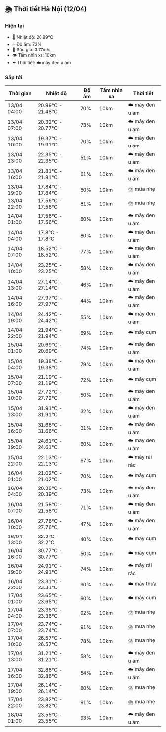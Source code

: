 ## 🌦️ Thời tiết Hà Nội (12/04)

### Hiện tại

- 🌡️ Nhiệt độ: 20.99℃
- 💦 Độ ẩm: 73%
- 💨 Sức gió: 3.77m/s
- 👁️ Tầm nhìn xa: 10km
- ☂️ Thời tiết: ☁️ mây đen u ám

### Sắp tới

| Thời gian | Nhiệt độ | Độ ẩm | Tầm nhìn xa | Thời tiết |
| --- | --- | --- | --- | --- |
| 13/04 04:00 | 20.99℃ - 21.48℃ | 70% | 10km | ☁️ mây đen u ám |
| 13/04 07:00 | 20.32℃ - 20.77℃ | 73% | 10km | ☁️ mây đen u ám |
| 13/04 10:00 | 19.37℃ - 19.91℃ | 70% | 10km | ☁️ mây đen u ám |
| 13/04 13:00 | 22.35℃ - 22.35℃ | 51% | 10km | ☁️ mây đen u ám |
| 13/04 16:00 | 21.81℃ - 21.81℃ | 61% | 10km | ☁️ mây đen u ám |
| 13/04 19:00 | 17.84℃ - 17.84℃ | 80% | 10km | ⛈️ mưa nhẹ |
| 13/04 22:00 | 17.56℃ - 17.56℃ | 81% | 10km | ⛈️ mưa nhẹ |
| 14/04 01:00 | 17.56℃ - 17.56℃ | 80% | 10km | ☁️ mây đen u ám |
| 14/04 04:00 | 17.8℃ - 17.8℃ | 80% | 10km | ☁️ mây đen u ám |
| 14/04 07:00 | 18.52℃ - 18.52℃ | 77% | 10km | ☁️ mây đen u ám |
| 14/04 10:00 | 23.25℃ - 23.25℃ | 58% | 10km | ☁️ mây đen u ám |
| 14/04 13:00 | 27.14℃ - 27.14℃ | 46% | 10km | ☁️ mây đen u ám |
| 14/04 16:00 | 27.97℃ - 27.97℃ | 44% | 10km | ☁️ mây đen u ám |
| 14/04 19:00 | 24.42℃ - 24.42℃ | 55% | 10km | ☁️ mây đen u ám |
| 14/04 22:00 | 21.94℃ - 21.94℃ | 69% | 10km | ☁️ mây cụm |
| 15/04 01:00 | 20.69℃ - 20.69℃ | 74% | 10km | ☁️ mây đen u ám |
| 15/04 04:00 | 19.38℃ - 19.38℃ | 79% | 10km | ☁️ mây đen u ám |
| 15/04 07:00 | 21.19℃ - 21.19℃ | 72% | 10km | ☁️ mây cụm |
| 15/04 10:00 | 27.72℃ - 27.72℃ | 50% | 10km | ☁️ mây đen u ám |
| 15/04 13:00 | 31.91℃ - 31.91℃ | 32% | 10km | ☁️ mây đen u ám |
| 15/04 16:00 | 31.66℃ - 31.66℃ | 31% | 10km | ☁️ mây đen u ám |
| 15/04 19:00 | 24.61℃ - 24.61℃ | 60% | 10km | ☁️ mây đen u ám |
| 15/04 22:00 | 22.13℃ - 22.13℃ | 67% | 10km | ☁️ mây rải rác |
| 16/04 01:00 | 21.02℃ - 21.02℃ | 70% | 10km | ☁️ mây cụm |
| 16/04 04:00 | 20.39℃ - 20.39℃ | 73% | 10km | ☁️ mây đen u ám |
| 16/04 07:00 | 21.58℃ - 21.58℃ | 71% | 10km | ☁️ mây đen u ám |
| 16/04 10:00 | 27.76℃ - 27.76℃ | 47% | 10km | ☁️ mây đen u ám |
| 16/04 13:00 | 32.2℃ - 32.2℃ | 40% | 10km | ☁️ mây cụm |
| 16/04 16:00 | 30.77℃ - 30.77℃ | 50% | 10km | ☁️ mây cụm |
| 16/04 19:00 | 24.91℃ - 24.91℃ | 74% | 10km | ☁️ mây rải rác |
| 16/04 22:00 | 23.31℃ - 23.31℃ | 90% | 10km | ☁️ mây thưa |
| 17/04 01:00 | 23.65℃ - 23.65℃ | 90% | 10km | ☁️ mây cụm |
| 17/04 04:00 | 23.36℃ - 23.36℃ | 92% | 10km | ⛈️ mưa nhẹ |
| 17/04 07:00 | 23.74℃ - 23.74℃ | 91% | 10km | ⛈️ mưa nhẹ |
| 17/04 10:00 | 26.57℃ - 26.57℃ | 78% | 10km | ⛈️ mưa nhẹ |
| 17/04 13:00 | 31.21℃ - 31.21℃ | 58% | 10km | ☁️ mây đen u ám |
| 17/04 16:00 | 32.86℃ - 32.86℃ | 54% | 10km | ☁️ mây đen u ám |
| 17/04 19:00 | 26.14℃ - 26.14℃ | 80% | 10km | ⛈️ mưa nhẹ |
| 17/04 22:00 | 23.82℃ - 23.82℃ | 91% | 10km | ⛈️ mưa nhẹ |
| 18/04 01:00 | 23.55℃ - 23.55℃ | 93% | 10km | ☁️ mây đen u ám |
